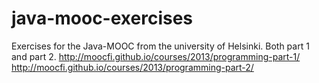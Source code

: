 # java-mooc-exercises
Exercises for the Java-MOOC from the university of Helsinki. Both part 1 and part 2.
http://moocfi.github.io/courses/2013/programming-part-1/
http://moocfi.github.io/courses/2013/programming-part-2/
